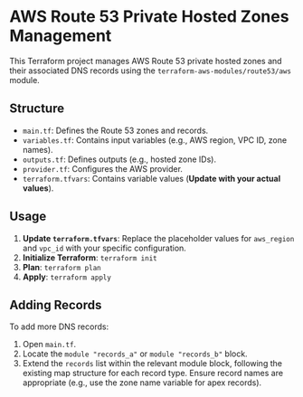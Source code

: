 # AWS Route 53 Private Hosted Zones Management

This Terraform project manages AWS Route 53 private hosted zones and their associated DNS records using the `terraform-aws-modules/route53/aws` module.

## Structure

- `main.tf`: Defines the Route 53 zones and records.
- `variables.tf`: Contains input variables (e.g., AWS region, VPC ID, zone names).
- `outputs.tf`: Defines outputs (e.g., hosted zone IDs).
- `provider.tf`: Configures the AWS provider.
- `terraform.tfvars`: Contains variable values (**Update with your actual values**).

## Usage

1.  **Update `terraform.tfvars`**: Replace the placeholder values for `aws_region` and `vpc_id` with your specific configuration.
2.  **Initialize Terraform**: `terraform init`
3.  **Plan**: `terraform plan`
4.  **Apply**: `terraform apply`

## Adding Records

To add more DNS records:

1.  Open `main.tf`.
2.  Locate the `module "records_a"` or `module "records_b"` block.
3.  Extend the `records` list within the relevant module block, following the existing map structure for each record type. Ensure record names are appropriate (e.g., use the zone name variable for apex records).